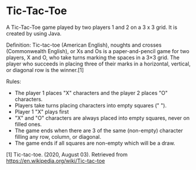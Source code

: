 # Tic-Tac-Toe
 
A Tic-Tac-Toe game played by two players 1 and 2 on a 3 x 3 grid. It is created by using Java. 

Definition:
Tic-tac-toe (American English), noughts and crosses (Commonwealth English), or Xs and Os is a paper-and-pencil game for two players, X and O, who take turns marking the spaces in a 3×3 grid. The player who succeeds in placing three of their marks in a horizontal, vertical, or diagonal row is the winner.[1]

Rules:
- The player 1 places "X" characters and the player 2 places "O" characters.
- Players take turns placing characters into empty squares (" ").
- Player 1 "X" plays first
- "X" and "O" characters are always placed into empty squares, never on filled ones.
- The game ends when there are 3 of the same (non-empty) character filling any row, column, or diagonal.
- The game ends if all squares are non-empty which will be a draw.

[1] Tic-tac-toe. (2020, August 03). Retrieved from https://en.wikipedia.org/wiki/Tic-tac-toe
